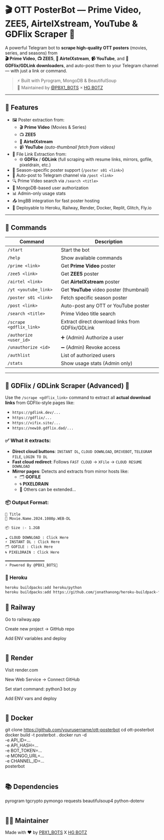 # 🎬 OTT PosterBot — Prime Video, ZEE5, AirtelXstream, YouTube & GDFlix Scraper 🤖

A powerful Telegram bot to **scrape high-quality OTT posters** (movies, series, and seasons) from  
**🎬 Prime Video**, **📺 ZEE5**, **📡 AirtelXstream**, **📹 YouTube**, and **📁 GDFlix/GDLink downloaders**, and auto-post them to your Telegram channel — with just a link or command.

> ⚡ Built with Pyrogram, MongoDB & BeautifulSoup  
> 🚀 Maintained by [@PBX1_BOTS](https://t.me/PBX1_BOTS) × [HG BOTZ](https://t.me/HGBOTZ)

---

## 📌 Features

- 🖼️ Poster extraction from:
  - 🎬 **Prime Video** (Movies & Series)
  - 📺 **ZEE5**
  - 📡 **AirtelXstream**
  - 📹 **YouTube** *(auto-thumbnail fetch from videos)*
- 📁 File Link Extraction from:
  - 🌐 **GDFlix** / **GDLink** (full scraping with resume links, mirrors, gofile, pixeldrain, etc.)
- 🎯 Season-specific poster support (`/poster s01 <link>`)
- 🔗 Auto-post to Telegram channel via `/post <link>`
- 🔍 Prime Video search via `/search <title>`
- 🔐 MongoDB-based user authorization
- 📊 Admin-only usage stats
- 📤 ImgBB integration for fast poster hosting
- 💨 Deployable to Heroku, Railway, Render, Docker, Replit, Glitch, Fly.io

---

## 💬 Commands

| Command                  | Description                                      |
|--------------------------|--------------------------------------------------|
| `/start`                 | Start the bot                                    |
| `/help`                  | Show available commands                          |
| `/prime <link>`          | Get **Prime Video** poster                       |
| `/zee5 <link>`           | Get **ZEE5** poster                              |
| `/airtel <link>`         | Get **AirtelXstream** poster                     |
| `/yt <youtube_link>`     | Get **YouTube** video poster (thumbnail)         |
| `/poster s01 <link>`     | Fetch specific season poster                     |
| `/post <link>`           | Auto-post any OTT or YouTube poster              |
| `/search <title>`        | Prime Video title search                         |
| `/scrape <gdflix_link>`  | Extract direct download links from GDFlix/GDLink |
| `/authorize <user_id>`   | ➕ (Admin) Authorize a user                       |
| `/unauthorize <id>`      | ➖ (Admin) Revoke access                          |
| `/authlist`              | List of authorized users                         |
| `/stats`                 | Show usage stats (Admin only)                    |

---

## 🔎 GDFlix / GDLink Scraper (Advanced) 🎯

Use the `/scrape <gdflix_link>` command to extract all **actual download links** from GDFlix-style pages like:

- `https://gdlink.dev/...`
- `https://gdflix/...`
- `https://vifix.site/...`
- `https://new10.gdflix.dad/...`

### ✅ What it extracts:

- **Direct cloud buttons**: `INSTANT DL`, `CLOUD DOWNLOAD`, `DRIVEBOT`, `TELEGRAM FILE`, `LOGIN TO DL`
- **Fast cloud redirect**: Follows `FAST CLOUD` → `XFile` → `CLOUD RESUME DOWNLOAD`
- **Mirror pages**: Detects and extracts from mirror hosts like:
  - 🗂 **GOFILE**
  - 🌀 **PIXELDRAIN**
  - 💨 Others can be extended...

### 📦 Output Format:

```text
📁 Title
🎥 Movie.Name.2024.1080p.WEB-DL

📦 Size :- 1.2GB

☁️ CLOUD DOWNLOAD : Click Here  
⚡ INSTANT DL : Click Here  
🗂 GOFILE : Click Here  
🌀 PIXELDRAIN : Click Here  

━━━━━━━━━━━━━━━━━━  
⚡ Powered By @PBX1_BOTS🚀
```

### 🔹 Heroku

```bash
heroku buildpacks:add heroku/python
heroku buildpacks:add https://github.com/jonathanong/heroku-buildpack-ffmpeg-latest.git
```
## 🔹 Railway

Go to railway.app

Create new project → GitHub repo

Add ENV variables and deploy
```
```
## 🔹 Render

Visit render.com

New Web Service → Connect GitHub

Set start command: python3 bot.py

Add ENV vars and deploy
```
```
## 🔹 Docker

git clone https://github.com/yourusername/ott-posterbot
cd ott-posterbot
docker build -t posterbot .
docker run -d \
  -e API_ID=... \
  -e API_HASH=... \
  -e BOT_TOKEN=... \
  -e MONGO_URL=... \
  -e CHANNEL_ID=... \
  posterbot
  ```
```
## 📚 Dependencies

pyrogram
tgcrypto
pymongo
requests
beautifulsoup4
python-dotenv
```
```

## 👨‍💻 Maintainer

Made with ❤️ by [PBX1_BOTS](https://t.me/PBX1_BOTS) X [HG BOTZ](https://t.me/HGBOTZ)

